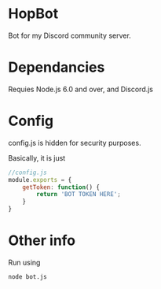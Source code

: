 # HopBot

Bot for my Discord community server.

# Dependancies
Requies Node.js 6.0 and over, and Discord.js

# Config

config.js is hidden for security purposes.

Basically, it is just

```js
//config.js
module.exports = {
    getToken: function() {
        return 'BOT TOKEN HERE';
    }
}
```

# Other info

Run using

`node bot.js` 